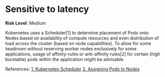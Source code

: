 # Sensitive to latency

**Risk Level**: Medium

Kubernetes uses a Scheduler[1] to determine placement of Pods onto Nodes based
on availability of compute resources and even distribution of load across the
cluster (based on node capabilities). To allow for some headroom without reserving
worker nodes exclusively for some applications, usage of affinity-rules or
anti-affinity rules[2] for certain (high burstable) pods within the application
might be advisable. 

References:
[1. Kubernetes Scheduler](https://kubernetes.io/docs/concepts/scheduling-eviction/kube-scheduler/)
[2. Assigning Pods to Nodes](https://kubernetes.io/docs/concepts/scheduling-eviction/kube-scheduler/)
